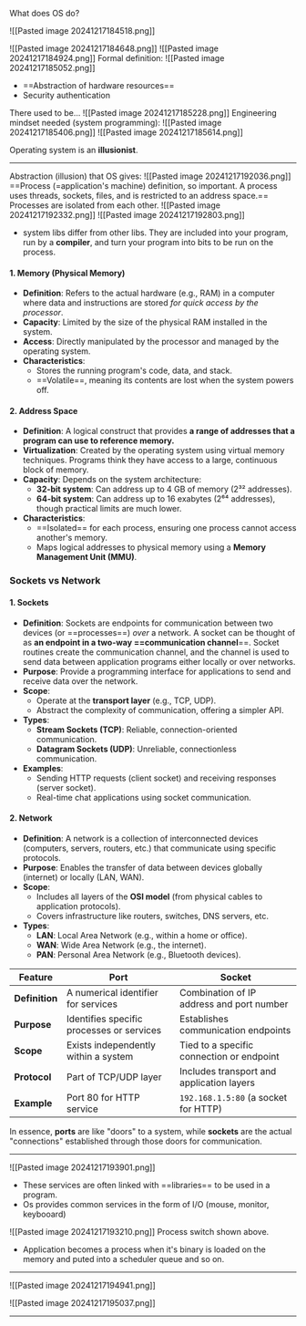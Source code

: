 What does OS do?

![[Pasted image 20241217184518.png]]

![[Pasted image 20241217184648.png]]
![[Pasted image 20241217184924.png]]
Formal definition:
![[Pasted image 20241217185052.png]]
- ==Abstraction of hardware resources==
- Security authentication

There used to be...
![[Pasted image 20241217185228.png]]
Engineering mindset needed (system programming):
![[Pasted image 20241217185406.png]]
![[Pasted image 20241217185614.png]]

Operating system is an **illusionist**. 

----------------------

Abstraction (illusion) that OS gives:
![[Pasted image 20241217192036.png]]
==Process (=application's machine) definition, so important. A process uses threads, sockets, files, and is restricted to an address space.== Processes are isolated from each other.
![[Pasted image 20241217192332.png]]
![[Pasted image 20241217192803.png]]
- system libs differ from other libs. They are included into your program, run by a **compiler**, and turn your program into bits to be run on the process.
  
#### 1. **Memory (Physical Memory)**

- **Definition**: Refers to the actual hardware (e.g., RAM) in a computer where data and instructions are stored *for quick access by the processor*.
- **Capacity**: Limited by the size of the physical RAM installed in the system.
- **Access**: Directly manipulated by the processor and managed by the operating system.
- **Characteristics**:
    - Stores the running program's code, data, and stack.
    - ==Volatile==, meaning its contents are lost when the system powers off.

#### 2. **Address Space**

- **Definition**: A logical construct that provides **a range of addresses that a program can use to reference memory.**
- **Virtualization**: Created by the operating system using virtual memory techniques. Programs think they have access to a large, continuous block of memory.
- **Capacity**: Depends on the system architecture:
    - **32-bit system**: Can address up to 4 GB of memory (2³² addresses).
    - **64-bit system**: Can address up to 16 exabytes (2⁶⁴ addresses), though practical limits are much lower.
- **Characteristics**:
    - ==Isolated== for each process, ensuring one process cannot access another's memory.
    - Maps logical addresses to physical memory using a **Memory Management Unit (MMU)**.


### **Sockets vs Network**

#### 1. **Sockets**

- **Definition**: Sockets are endpoints for communication between two devices (or ==processes==) *over* a network. A socket can be thought of as **an endpoint in a two-way ==communication channel**==. Socket routines create the communication channel, and the channel is used to send data between application programs either locally or over networks.
- **Purpose**: Provide a programming interface for applications to send and receive data over the network.
- **Scope**:
    - Operate at the **transport layer** (e.g., TCP, UDP).
    - Abstract the complexity of communication, offering a simpler API.
- **Types**:
    - **Stream Sockets (TCP)**: Reliable, connection-oriented communication.
    - **Datagram Sockets (UDP)**: Unreliable, connectionless communication.
- **Examples**:
    - Sending HTTP requests (client socket) and receiving responses (server socket).
    - Real-time chat applications using socket communication.

#### 2. **Network**

- **Definition**: A network is a collection of interconnected devices (computers, servers, routers, etc.) that communicate using specific protocols.
- **Purpose**: Enables the transfer of data between devices globally (internet) or locally (LAN, WAN).
- **Scope**:
    - Includes all layers of the **OSI model** (from physical cables to application protocols).
    - Covers infrastructure like routers, switches, DNS servers, etc.
- **Types**:
    - **LAN**: Local Area Network (e.g., within a home or office).
    - **WAN**: Wide Area Network (e.g., the internet).
    - **PAN**: Personal Area Network (e.g., Bluetooth devices).


|Feature|Port|Socket|
|---|---|---|
|**Definition**|A numerical identifier for services|Combination of IP address and port number|
|**Purpose**|Identifies specific processes or services|Establishes communication endpoints|
|**Scope**|Exists independently within a system|Tied to a specific connection or endpoint|
|**Protocol**|Part of TCP/UDP layer|Includes transport and application layers|
|**Example**|Port 80 for HTTP service|`192.168.1.5:80` (a socket for HTTP)|

In essence, **ports** are like "doors" to a system, while **sockets** are the actual "connections" established through those doors for communication.

---

![[Pasted image 20241217193901.png]]

- These services are often linked with ==libraries== to be used in a program.
- Os provides common services in the form of I/O (mouse, monitor, keybooard)

![[Pasted image 20241217193210.png]]
Process switch shown above.

- Application becomes a process when it's binary is loaded on the memory and puted into a scheduler queue and so on. 
-----------------

![[Pasted image 20241217194941.png]]

![[Pasted image 20241217195037.png]]

---------------




